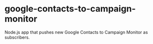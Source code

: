 # google-contacts-to-campaign-monitor
Node.js app that pushes new Google Contacts to Campaign Monitor as subscribers.
